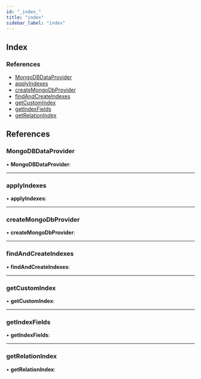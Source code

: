 ```yaml
---
id: "_index_"
title: "index"
sidebar_label: "index"
---
```


## Index

### References

* [MongoDBDataProvider](_index_.md#mongodbdataprovider)
* [applyIndexes](_index_.md#applyindexes)
* [createMongoDbProvider](_index_.md#createmongodbprovider)
* [findAndCreateIndexes](_index_.md#findandcreateindexes)
* [getCustomIndex](_index_.md#getcustomindex)
* [getIndexFields](_index_.md#getindexfields)
* [getRelationIndex](_index_.md#getrelationindex)

## References

###  MongoDBDataProvider

• **MongoDBDataProvider**:

___

###  applyIndexes

• **applyIndexes**:

___

###  createMongoDbProvider

• **createMongoDbProvider**:

___

###  findAndCreateIndexes

• **findAndCreateIndexes**:

___

###  getCustomIndex

• **getCustomIndex**:

___

###  getIndexFields

• **getIndexFields**:

___

###  getRelationIndex

• **getRelationIndex**:
